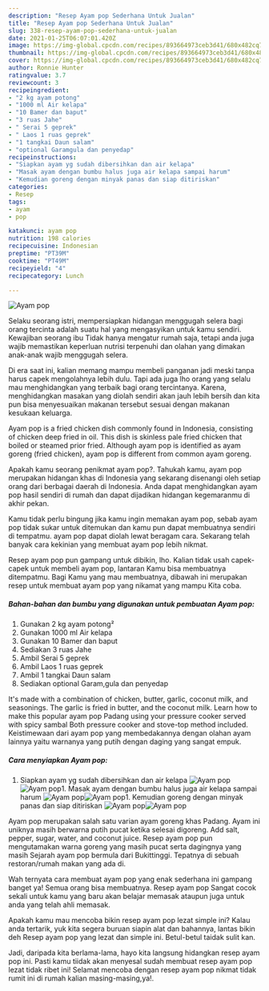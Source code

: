 ```yaml
---
description: "Resep Ayam pop Sederhana Untuk Jualan"
title: "Resep Ayam pop Sederhana Untuk Jualan"
slug: 338-resep-ayam-pop-sederhana-untuk-jualan
date: 2021-01-25T06:07:01.420Z
image: https://img-global.cpcdn.com/recipes/893664973ceb3d41/680x482cq70/ayam-pop-foto-resep-utama.jpg
thumbnail: https://img-global.cpcdn.com/recipes/893664973ceb3d41/680x482cq70/ayam-pop-foto-resep-utama.jpg
cover: https://img-global.cpcdn.com/recipes/893664973ceb3d41/680x482cq70/ayam-pop-foto-resep-utama.jpg
author: Ronnie Hunter
ratingvalue: 3.7
reviewcount: 3
recipeingredient:
- "2 kg ayam potong"
- "1000 ml Air kelapa"
- "10 Bamer dan baput"
- "3 ruas Jahe"
- " Serai 5 geprek"
- " Laos 1 ruas geprek"
- "1 tangkai Daun salam"
- "optional Garamgula dan penyedap"
recipeinstructions:
- "Siapkan ayam yg sudah dibersihkan dan air kelapa"
- "Masak ayam dengan bumbu halus juga air kelapa sampai harum"
- "Kemudian goreng dengan minyak panas dan siap ditiriskan"
categories:
- Resep
tags:
- ayam
- pop

katakunci: ayam pop 
nutrition: 198 calories
recipecuisine: Indonesian
preptime: "PT39M"
cooktime: "PT49M"
recipeyield: "4"
recipecategory: Lunch

---
```



![Ayam pop](https://img-global.cpcdn.com/recipes/893664973ceb3d41/680x482cq70/ayam-pop-foto-resep-utama.jpg)

Selaku seorang istri, mempersiapkan hidangan menggugah selera bagi orang tercinta adalah suatu hal yang mengasyikan untuk kamu sendiri. Kewajiban seorang ibu Tidak hanya mengatur rumah saja, tetapi anda juga wajib memastikan keperluan nutrisi terpenuhi dan olahan yang dimakan anak-anak wajib menggugah selera.

Di era  saat ini, kalian memang mampu membeli panganan jadi meski tanpa harus capek mengolahnya lebih dulu. Tapi ada juga lho orang yang selalu mau menghidangkan yang terbaik bagi orang tercintanya. Karena, menghidangkan masakan yang diolah sendiri akan jauh lebih bersih dan kita pun bisa menyesuaikan makanan tersebut sesuai dengan makanan kesukaan keluarga. 

Ayam pop is a fried chicken dish commonly found in Indonesia, consisting of chicken deep fried in oil. This dish is skinless pale fried chicken that boiled or steamed prior fried. Although ayam pop is identified as ayam goreng (fried chicken), ayam pop is different from common ayam goreng.

Apakah kamu seorang penikmat ayam pop?. Tahukah kamu, ayam pop merupakan hidangan khas di Indonesia yang sekarang disenangi oleh setiap orang dari berbagai daerah di Indonesia. Anda dapat menghidangkan ayam pop hasil sendiri di rumah dan dapat dijadikan hidangan kegemaranmu di akhir pekan.

Kamu tidak perlu bingung jika kamu ingin memakan ayam pop, sebab ayam pop tidak sukar untuk ditemukan dan kamu pun dapat membuatnya sendiri di tempatmu. ayam pop dapat diolah lewat beragam cara. Sekarang telah banyak cara kekinian yang membuat ayam pop lebih nikmat.

Resep ayam pop pun gampang untuk dibikin, lho. Kalian tidak usah capek-capek untuk membeli ayam pop, lantaran Kamu bisa membuatnya ditempatmu. Bagi Kamu yang mau membuatnya, dibawah ini merupakan resep untuk membuat ayam pop yang nikamat yang mampu Kita coba.

<!--inarticleads1-->

##### Bahan-bahan dan bumbu yang digunakan untuk pembuatan Ayam pop:

1. Gunakan 2 kg ayam potong²
1. Gunakan 1000 ml Air kelapa
1. Gunakan 10 Bamer dan baput
1. Sediakan 3 ruas Jahe
1. Ambil  Serai 5 geprek
1. Ambil  Laos 1 ruas geprek
1. Ambil 1 tangkai Daun salam
1. Sediakan optional Garam,gula dan penyedap


It&#39;s made with a combination of chicken, butter, garlic, coconut milk, and seasonings. The garlic is fried in butter, and the coconut milk. Learn how to make this popular ayam pop Padang using your pressure cooker served with spicy sambal Both pressure cooker and stove-top method included. Keistimewaan dari ayam pop yang membedakannya dengan olahan ayam lainnya yaitu warnanya yang putih dengan daging yang sangat empuk. 

<!--inarticleads2-->

##### Cara menyiapkan Ayam pop:

1. Siapkan ayam yg sudah dibersihkan dan air kelapa
<img src="https://img-global.cpcdn.com/steps/e6ff46f0369519a3/160x128cq70/ayam-pop-langkah-memasak-1-foto.jpg" alt="Ayam pop"><img src="https://img-global.cpcdn.com/steps/2b4f94063f36d512/160x128cq70/ayam-pop-langkah-memasak-1-foto.jpg" alt="Ayam pop">1. Masak ayam dengan bumbu halus juga air kelapa sampai harum
<img src="https://img-global.cpcdn.com/steps/f6e4a1fd9eccb2a5/160x128cq70/ayam-pop-langkah-memasak-2-foto.jpg" alt="Ayam pop"><img src="https://img-global.cpcdn.com/steps/d5fc46a7f0c09eeb/160x128cq70/ayam-pop-langkah-memasak-2-foto.jpg" alt="Ayam pop">1. Kemudian goreng dengan minyak panas dan siap ditiriskan
<img src="https://img-global.cpcdn.com/steps/47caa33c37db7ecf/160x128cq70/ayam-pop-langkah-memasak-3-foto.jpg" alt="Ayam pop"><img src="https://img-global.cpcdn.com/steps/f0f9e018cb502493/160x128cq70/ayam-pop-langkah-memasak-3-foto.jpg" alt="Ayam pop">

Ayam pop merupakan salah satu varian ayam goreng khas Padang. Ayam ini uniknya masih berwarna putih pucat ketika selesai digoreng. Add salt, pepper, sugar, water, and coconut juice. Resep ayam pop pun mengutamakan warna goreng yang masih pucat serta dagingnya yang masih Sejarah ayam pop bermula dari Bukittinggi. Tepatnya di sebuah restoran/rumah makan yang ada di. 

Wah ternyata cara membuat ayam pop yang enak sederhana ini gampang banget ya! Semua orang bisa membuatnya. Resep ayam pop Sangat cocok sekali untuk kamu yang baru akan belajar memasak ataupun juga untuk anda yang telah ahli memasak.

Apakah kamu mau mencoba bikin resep ayam pop lezat simple ini? Kalau anda tertarik, yuk kita segera buruan siapin alat dan bahannya, lantas bikin deh Resep ayam pop yang lezat dan simple ini. Betul-betul taidak sulit kan. 

Jadi, daripada kita berlama-lama, hayo kita langsung hidangkan resep ayam pop ini. Pasti kamu tiidak akan menyesal sudah membuat resep ayam pop lezat tidak ribet ini! Selamat mencoba dengan resep ayam pop nikmat tidak rumit ini di rumah kalian masing-masing,ya!.

